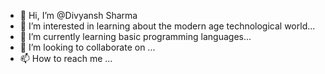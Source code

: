 - 👋 Hi, I’m @Divyansh Sharma
- 👀 I’m interested in learning about the modern age technological world...
- 🌱 I’m currently learning basic programming languages...
- 💞️ I’m looking to collaborate on ...
- 📫 How to reach me ...

<!---
Divyansh1402/Divyansh1402 is a ✨ special ✨ repository because its `README.md` (this file) appears on your GitHub profile.
You can click the Preview link to take a look at your changes.
--->
